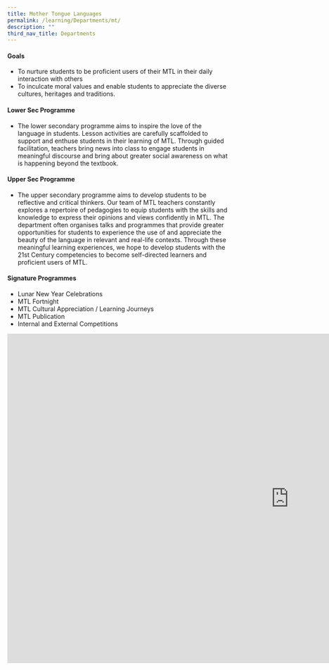 ```yaml
---
title: Mother Tongue Languages
permalink: /learning/Departments/mt/
description: ""
third_nav_title: Departments
---
```

#### Goals

*   To nurture students to be proficient users of their MTL in their daily interaction with others
*   To inculcate moral values and enable students to appreciate the diverse cultures, heritages and traditions.

#### Lower Sec Programme

*   The lower secondary programme aims to inspire the love of the language in students. Lesson activities are carefully scaffolded to support and enthuse students in their learning of MTL. Through guided facilitation, teachers bring news into class to engage students in meaningful discourse and bring about greater social awareness on what is happening beyond the textbook.

#### Upper Sec Programme

*   The upper secondary programme aims to develop students to be reflective and critical thinkers. Our team of MTL teachers constantly explores a repertoire of pedagogies to equip students with the skills and knowledge to express their opinions and views confidently in MTL. The department often organises talks and programmes that provide greater opportunities for students to experience the use of and appreciate the beauty of the language in relevant and real-life contexts. Through these meaningful learning experiences, we hope to develop students with the 21st Century competencies to become self-directed learners and proficient users of MTL.

#### Signature Programmes

*   Lunar New Year Celebrations
*   MTL Fortnight
*   MTL Cultural Appreciation / Learning Journeys
*   MTL Publication
*   Internal and External Competitions

<iframe allowfullscreen="true" height="749" width="1280" frameborder="0" src="https://docs.google.com/presentation/d/e/2PACX-1vStl9Xs7tsOoKEFJJCI10RenOq6KErmQMPbOUKYXRIPDriAudWbStv0C-AzHJg5RdI4OrwiClYVa-nq/embed?start=false&amp;loop=true&amp;delayms=3000"></iframe>